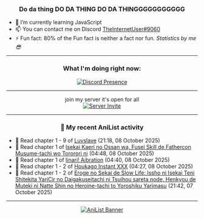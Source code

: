 <div align="center">

### Do da thing DO DA THING DO DA THINGGGGGGGGGGG
</div>

- 🌱 I’m currently learning JavaScript
- 📫 You can contact me on Discord [TheInternetUser#9060](https://discord.com/users/534117072796385300)
- ⚡ Fun fact: 80% of the Fun fact is neither a fact nor fun. _Statistics by me 😎_
<hr>

<div align="center">

### What I'm doing right now:
[![Discord Presence](https://lanyard.cnrad.dev/api/534117072796385300)](https://discord.com/users/534117072796385300)
<hr>

join my server it's open for all <br>
[![Server Invite](https://invidget.switchblade.xyz/bfYgVHxrSs)](https://discord.gg/bfYgVHxrSs)

<hr>
  
### 🌸 My recent AniList activity

</div>

<!-- ANILIST_ACTIVITY:start -->

-   📖 Read chapter 1 - 9 of [Luvslave](https://anilist.co/manga/113495) (21:18, 08 October 2025)
-   📖 Read chapter 1 of [Isekai Kaeri no Ossan wa, Fusei Skill de Fathercon Musume-tachi wo Tororori ni](https://anilist.co/manga/110722) (04:48, 08 October 2025)
-   📖 Read chapter 1 of [Iinari! Aibration](https://anilist.co/manga/33046) (04:40, 08 October 2025)
-   📖 Read chapter 1 - 2 of [Houkago Instant XXX](https://anilist.co/manga/199615) (04:27, 08 October 2025)
-   📖 Read chapter 1 - 2 of [Eroge no Sekai de Slow Life: Issho ni Isekai Teni Shitekita YariCir no Daigakuseitachi ni Tsuihou sareta node, Henkyou de Muteki ni Natte Shin no Heroine-tachi to Yoroshiku Yarimasu](https://anilist.co/manga/175607) (21:42, 07 October 2025)

<!-- ANILIST_ACTIVITY:end -->
<hr>

<div align="center">

[![AniList Banner](https://img.anili.st/User/929966)](https://anilist.co/user/TheInternetUser)

<!-- ![Profile views](https://gpvc.arturio.dev/TheInternetUse7) Since 2023-01-09 -->
<br>


</div>
